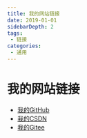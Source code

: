 ```yaml
---
title: 我的网站链接
date: 2019-01-01
sidebarDepth: 2
tags:
 - 链接
categories:
 - 通用
---
```

# 我的网站链接
- [我的GitHub](https://github.com/shuhaiwen "https://github.com/shuhaiwen") 
- [我的CSDN](https://blog.csdn.net/u014140383 "https://blog.csdn.net/u014140383")
- [我的Gitee](https://gitee.com/shuhaiwen "https://gitee.com/shuhaiwen")